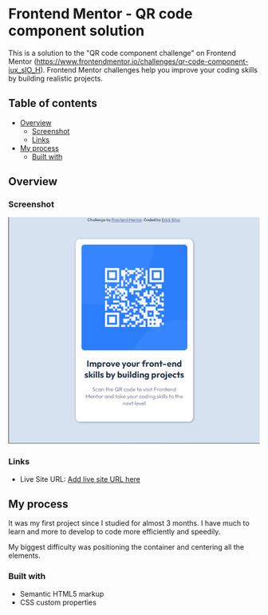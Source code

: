 # Frontend Mentor - QR code component solution

This is a solution to the "QR code component challenge" on Frontend Mentor (https://www.frontendmentor.io/challenges/qr-code-component-iux_sIO_H). Frontend Mentor challenges help you improve your coding skills by building realistic projects. 

## Table of contents

- [Overview](#overview)
  - [Screenshot](#screenshot)
  - [Links](#links)
- [My process](#my-process)
  - [Built with](#built-with)


## Overview

### Screenshot

![](./screenshot.png)


### Links

- Live Site URL: [Add live site URL here](https://qr-code-component-eta-brown.vercel.app/)

## My process
It was my first project since I studied for almost 3 months. I have much to learn and more to develop to code more efficiently and speedily.

My biggest difficulty was positioning the container and centering all the elements.

### Built with

- Semantic HTML5 markup
- CSS custom properties
